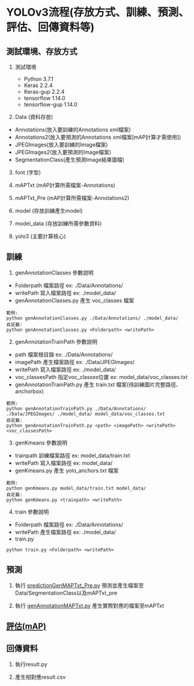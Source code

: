 # YOLOv3流程(存放方式、訓練、預測、評估、回傳資料等)

## 測試環境、存放方式

1. 測試環境
    - Python 3.7.1
    - Keras 2.2.4
    - Keras-gup 2.2.4
    - tensorflow 1.14.0
    - tensorflow-gup 1.14.0

2. Data (資料存放)
  - Annotations(放入要訓練的Annotations xml檔案)
  - Annotations2(放入要預測的Annotations xml檔案[mAP計算才需使用])
  - JPEGImages(放入要訓練的Image檔案)
  - JPEGImages2(放入要預測的Image檔案)
  - SegmentationClass(產生預測Image結果圖檔)

3. font (字型)

4. mAPTxt (mAP計算所需檔案-Annotations)

5. mAPTxt_Pre (mAP計算所需檔案-Annotations2)

6. model (存放訓練產生model)

7. model_data (存放訓練所需參數資料)

8. yolo3 (主要計算核心)

## 訓練
1. genAnnotationClasses 參數說明
- Folderpath      檔案路徑 ex: ./Data/Annotations/
- writePath   寫入檔案路徑 ex: ./model_data/
- genAnnotationClasses.py 產生 voc_classes 檔案
```
範例: 
python genAnnotationClasses.py ./Data/Annotations/ ./model_data/
自定義:
python genAnnotationClasses.py <Folderpath> <writePath>
```

2. genAnnotationTrainPath 參數說明
- path            檔案根目錄          ex: ./Data/Annotations/
- imagePath       產生檔案路徑        ex: ./Data/JPEGImages/
- writePath       寫入檔案路徑        ex: ./model_data/
- voc_classesPath 指定voc_classes位置 ex: model_data/voc_classes.txt
- genAnnotationTrainPath.py 產生 train.txt 檔案(待訓練圖片完整路徑、anchorbox)
```
範例: 
python genAnnotationTrainPath.py ./Data/Annotations/ ./Data/JPEGImages/ ./model_data/ model_data/voc_classes.txt
自定義:
python genAnnotationTrainPath.py <path> <imagePath> <writePath> <voc_classesPath>
```

3. genKmeans 參數說明
- trainpath 訓練檔案路徑 ex: model_data/train.txt
- writePath 寫入檔案路徑 ex: model_data/
- genKmeans.py 產生 yolo_anchors.txt 檔案
```
範例: 
python genKmeans.py model_data/train.txt model_data/ 
自定義:
python genKmeans.py <trainpath> <writePath>

```

4. train 參數說明
- Folderpath 檔案路徑 ex: ./Data/Annotations/
- writePath   產生檔案路徑 ex: ./model_data/
- train.py
```
python train.py <Folderpath> <writePath>
```

## 預測

1. 執行 [predictionGenMAPTxt_Pre.py](predictionGenMAPTxt_Pre.py) 預測並產生檔案至Data/SegmentationClass以及mAPTxt_pre

2. 執行 [genAnnotationMAPTxt.py](genAnnotationMAPTxt.py) 產生實際對應的檔案至mAPTxt

## [評估(mAP)](../mAPCalculate)

## 回傳資料

1. 執行result.py

2. 產生相對應result.csv 

